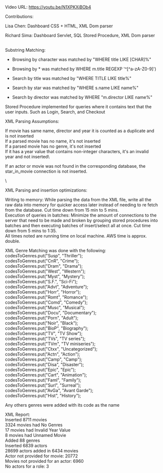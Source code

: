 Video URL: https://youtu.be/N1XPKXiBOb4

Contributions:

Lisa Chen: Dashboard CSS + HTML, XML Dom parser

Richard Sima: Dashboard Servlet, SQL Stored Procedure, XML Dom parser


\
Substring Matching:

- Browsing by character was matched by "WHERE title LIKE [CHAR]%"

- Browsing by * was matched by WHERE m.title REGEXP '^[^a-zA-Z0-9]')

- Search by title was matched by "WHERE TITLE LIKE title%"

- Search by star was matched by "WHERE s.name LIKE name%"

- Search by director was matched by WHERE "m.director LIKE name%"


Stored Procedure implemented for queries where it contains text that the user inputs. Such as Login, Search, and Checkout


XML Parsing Assumptions:

If movie has same name, director and year it is counted as a duplicate and is not inserted\
If a parsed movie has no name, it's not inserted\
If a parsed movie has no genre, it's not inserted\
If it has a year value that contains non-integer characters, it's an invalid year and not inserted\

If an actor or movie was not found in the corresponding database, the star_in_movie connection is not inserted.

\

XML Parsing and insertion optimizations:

Writing to memory: While parsing the data from the XML file, write all the raw data into memory for quicker access later instead of needing to re fetch from the database. Cut time down from 15 min to 5 mins.\
Execution of queries in batches: Minimize the amount of connections to the server that need to be made and broken by grouping stored procedures into batches and then executing batches of insert/select all at once. Cut time down from 5 mins to 1:35.\
All times noted are running time on local machine. AWS time is approx. double.

XML Genre Matching was done with the following:\
codesToGenres.put("Susp", "Thriller");\
codesToGenres.put("CnR", "Crime");\
codesToGenres.put("Dram", "Drama");\
codesToGenres.put("West", "Western");\
codesToGenres.put("Myst", "Mystery");\
codesToGenres.put("S.F.", "Sci-Fi");\
codesToGenres.put("Advt", "Adventure");\
codesToGenres.put("Horr", "Horror");\
codesToGenres.put("Romt", "Romance");\
codesToGenres.put("Comd", "Comedy");\
codesToGenres.put("Musc", "Musical");\
codesToGenres.put("Docu", "Documentary");\
codesToGenres.put("Porn", "Adult");\
codesToGenres.put("Noir", "Black");\
codesToGenres.put("BioP", "Biography");\
codesToGenres.put("TV", "TV Show");\
codesToGenres.put("TVs", "TV series");\
codesToGenres.put("TVm", "TV miniseries");\
codesToGenres.put("Ctxx", "Uncategorized");\
codesToGenres.put("Actn", "Action");\
codesToGenres.put("Camp", "Camp");\
codesToGenres.put("Disa", "Disaster");\
codesToGenres.put("Epic", "Epic");\
codesToGenres.put("Cart", "Animation");\
codesToGenres.put("Faml", "Family");\
codesToGenres.put("Surl", "Surreal");\
codesToGenres.put("AvGa", "Avant Garde");\
codesToGenres.put("Hist", "History");

Any others genres were added with its code as the name

XML Report:\
Inserted 8711 movies\
3324 movies had No Genres\
17 movies had Invalid Year Value\
8 movies had Unnamed Movie\
Added 88 genres\
Inserted 6839 actors\
28699 actors added in 6434 movies\
Actor not provided for movie: 20772\
Movies not provided for an actor: 6960\
No actors for a role: 3